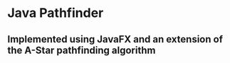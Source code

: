 # Java Pathfinder

## Implemented using JavaFX and an extension of the A-Star pathfinding algorithm
